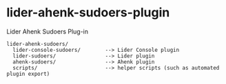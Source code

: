 # lider-ahenk-sudoers-plugin


Lider Ahenk Sudoers Plug-in


    lider-ahenk-sudoers/
      lider-console-sudoers/        --> Lider Console plugin
      lider-sudoers/                --> Lider plugin
      ahenk-sudoers/                --> Ahenk plugin
      scripts/                      --> helper scripts (such as automated plugin export)
